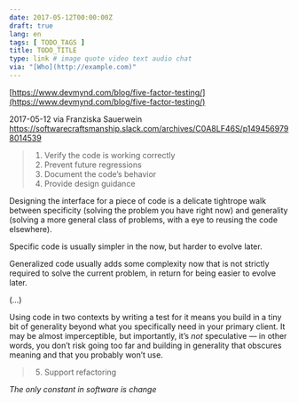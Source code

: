 ```yaml
---
date: 2017-05-12T00:00:00Z
draft: true
lang: en
tags: [ TODO_TAGS ]
title: TODO_TITLE
type: link # image quote video text audio chat
via: "[Who](http://example.com)"
---
```



[https://www.devmynd.com/blog/five-factor-testing/](https://www.devmynd.com/blog/five-factor-testing/)

2017-05-12 via Franziska Sauerwein
https://softwarecraftsmanship.slack.com/archives/C0A8LF46S/p1494569798014539

> 1. Verify the code is working correctly
> 2. Prevent future regressions
> 3. Document the code’s behavior
> 4. Provide design guidance

Designing the interface for a piece of code is a delicate tightrope walk between specificity (solving the problem you have right now) and generality (solving a more general class of problems, with a eye to reusing the code elsewhere). 

Specific code is usually simpler in the now, but harder to evolve later. 

Generalized code usually adds some complexity now that is not strictly required to solve the current problem, in return for being easier to evolve later.

(…)

Using code in two contexts by writing a test for it means you build in a tiny bit of generality beyond what you specifically need in your primary client. It may be almost imperceptible, but importantly, it’s *not* speculative — in other words, you don’t risk going too far and building in generality that obscures meaning and that you probably won’t use.

> 5. Support refactoring

*The only constant in software is change*
